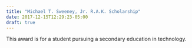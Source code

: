 ```yaml
---
title: "Michael T. Sweeney, Jr. R.A.K. Scholarship"
date: 2017-12-15T12:29:23-05:00
draft: true
---
```


This award is for a student pursuing a secondary education in technology.
